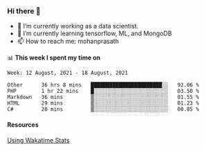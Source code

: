 ### Hi there 👋

- 🔭 I’m currently working as a data scientist.
- 🌱 I’m currently learning tensorflow, ML, and MongoDB
- 📫 How to reach me: mohanprasath

📊 **This week I spent my time on**
<!--START_SECTION:waka-->
```text
Week: 12 August, 2021 - 18 August, 2021

Other      36 hrs 8 mins   ███████████████████████░░   92.06 % 
PHP        1 hr 22 mins    █░░░░░░░░░░░░░░░░░░░░░░░░   03.50 % 
Markdown   36 mins         ▒░░░░░░░░░░░░░░░░░░░░░░░░   01.55 % 
HTML       29 mins         ▒░░░░░░░░░░░░░░░░░░░░░░░░   01.23 % 
C#         20 mins         ▒░░░░░░░░░░░░░░░░░░░░░░░░   00.85 % 
```
<!--END_SECTION:waka-->

#### Resources
[Using Wakatime Stats](https://github.com/marketplace/actions/waka-readme)
